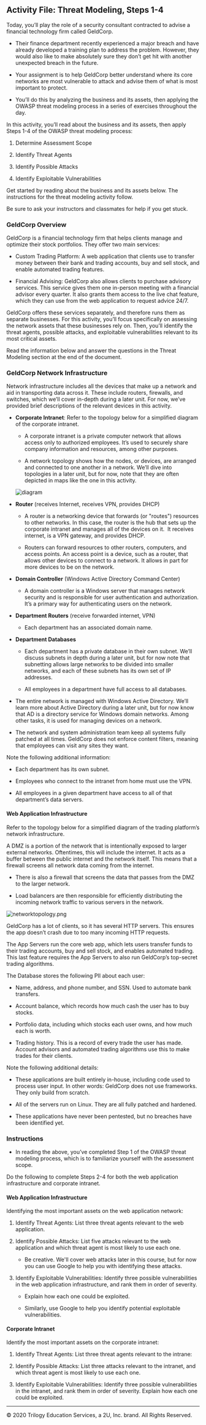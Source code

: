 ## Activity File: Threat Modeling, Steps 1-4

Today, you’ll play the role of a security consultant contracted to advise a financial technology firm called GeldCorp.

- Their finance department recently experienced a major breach and have already developed a training plan to address the problem. However, they would also like to make absolutely sure they don’t get hit with another unexpected breach in the future.

- Your assignment is to help GeldCorp better understand where its core networks are most vulnerable to attack and advise them of what is most important to protect. 

- You’ll do this by analyzing the business and its assets, then applying the OWASP threat modeling process in a series of exercises throughout the day.

In this activity, you’ll read about the business and its assets, then apply Steps 1-4 of the OWASP threat modeling process:

1. Determine Assessment Scope

2. Identify Threat Agents

3. Identify Possible Attacks

4. Identify Exploitable Vulnerabilities

Get started by reading about the business and its assets below. The instructions for the threat modeling activity follow.

Be sure to ask your instructors and classmates for help if you get stuck.

### GeldCorp Overview

GeldCorp is a financial technology firm that helps clients manage and optimize their stock portfolios. They offer two main services:

- Custom Trading Platform: A web application that clients use to transfer money between their bank and trading accounts, buy and sell stock, and enable automated trading features.

- Financial Advising: GeldCorp also allows clients to purchase advisory services. This service gives them one in-person meeting with a financial advisor every quarter. It also grants them access to the live chat feature, which they can use from the web application to request advice 24/7.

GeldCorp offers these services separately, and therefore runs them as separate businesses. For this activity, you’ll focus specifically on assessing the network assets that these businesses rely on. Then, you’ll identify the threat agents, possible attacks, and exploitable vulnerabilities relevant to its most critical assets. 

Read the information below and answer the questions in the Threat Modeling section at the end of the document.

### GeldCorp Network Infrastructure

Network infrastructure includes all the devices that make up a network and aid in transporting data across it. These include routers, firewalls, and switches, which we’ll cover in-depth during a later unit. For now, we’ve provided brief descriptions of the relevant devices in this activity.

- **Corporate Intranet**: Refer to the topology below for a simplified diagram of the corporate intranet.

  - A corporate intranet is a private computer network that allows access only to authorized employees. It’s used to securely share company information and resources, among other purposes.

  - A network topology shows how the nodes, or devices, are arranged and connected to one another in a network. We’ll dive into topologies in a later unit, but for now, note that they are often depicted in maps like the one in this activity.

  ![diagram](./diagram.png)


- **Router** (receives Internet, receives VPN, provides DHCP)

  - A router is a networking device that forwards (or "routes") resources to other networks. In this case, the router is the hub that sets up the corporate intranet and manages all of the devices on it.  It receives internet, is a VPN gateway, and provides DHCP. 

  - Routers can forward resources to other routers, computers, and access points. An access point is a device, such as a router, that allows other devices to connect to a network. It allows in part for more devices to be on the network.

- **Domain Controller** (Windows Active Directory Command Center)

  - A domain controller is a Windows server that manages network security and is responsible for user authentication and authorization. It’s a primary way for authenticating users on the network.

- **Department Routers** (receive forwarded internet, VPN)
  - Each department has an associated domain name.

- **Department Databases**

   - Each department has a private database in their own subnet. We’ll discuss subnets in depth during a later unit, but for now note that subnetting allows large networks to be divided into smaller networks, and each of these subnets has its own set of IP addresses.
  
   - All employees in a department have full access to all databases.

- The entire network is managed with Windows Active Directory. We’ll learn more about Active Directory during a later unit, but for now know that AD is a directory service for Windows domain networks. Among other tasks, it is used for managing devices on a network.

- The network and system administration team keep all systems fully patched at all times. GeldCorp does not enforce content filters, meaning that employees can visit any sites they want.

Note the following additional information:

- Each department has its own subnet.

- Employees who connect to the intranet from home must use the VPN.

- All employees in a given department have access to all of that department’s data servers.

#### Web Application Infrastructure

Refer to the topology below for a simplified diagram of the trading platform’s network infrastructure.

A DMZ is a portion of the network that is intentionally exposed to larger external networks. Oftentimes, this will include the internet. It acts as a buffer between the public internet and the network itself. This means that a firewall screens all network data coming from the internet. 

- There is also a firewall that screens the data that passes from the DMZ to the larger network. 

- Load balancers are then responsible for efficiently distributing the incoming network traffic to various servers in the network.

![networktopology.png](networktopology.png)

GeldCorp has a lot of clients, so it has several HTTP servers. This ensures the app doesn’t crash due to too many incoming HTTP requests.

The App Servers run the core web app, which lets users transfer funds to their trading accounts, buy and sell stock, and enables automated trading. This last feature requires the App Servers to also run GeldCorp’s top-secret trading algorithms.

The Database stores the following PII about each user:

  - Name, address, and phone number, and SSN. Used to automate bank transfers.

  - Account balance, which records how much cash the user has to buy stocks. 

  - Portfolio data, including which stocks each user owns, and how much each is worth.

  - Trading history. This is a record of every trade the user has made. Account advisors and automated trading algorithms use this to make trades for their clients.


Note the following additional details:

- These applications are built entirely in-house, including code used to process user input. In other words: GeldCorp does not use frameworks. They only build from scratch.

- All of the servers run on Linux. They are all fully patched and hardened.

- These applications have never been pentested, but no breaches have been identified yet.

### Instructions

- In reading the above, you’ve completed Step 1 of the OWASP threat modeling process, which is to familiarize yourself with the assessment scope.

Do the following to complete Steps 2-4 for both the web application infrastructure and corporate intranet.

#### Web Application Infrastructure

Identifying the most important assets on the web application network:

1. Identify Threat Agents: List three threat agents relevant to the web application.

2. Identify Possible Attacks: List five attacks relevant to the web application and which threat agent is most likely to use each one. 

    - Be creative. We'll cover web attacks later in this course, but for now you can use Google to help you with identifying these attacks.

3. Identify Exploitable Vulnerabilities: Identify three possible vulnerabilities in the web application infrastructure, and rank them in order of severity. 
  
    - Explain how each one could be exploited. 
    
    - Similarly, use Google to help you identify potential exploitable vulnerabilities. 

#### Corporate Intranet

Identify the most important assets on the corporate intranet:

1. Identify Threat Agents: List three threat agents relevant to the intrane: 

2. Identify Possible Attacks: List three attacks relevant to the intranet, and which threat agent is most likely to use each one.

3. Identify Exploitable Vulnerabilities: Identify three possible vulnerabilities in the intranet, and rank them in order of severity. Explain how each one could be exploited.

--- 
© 2020 Trilogy Education Services, a 2U, Inc. brand. All Rights Reserved.
